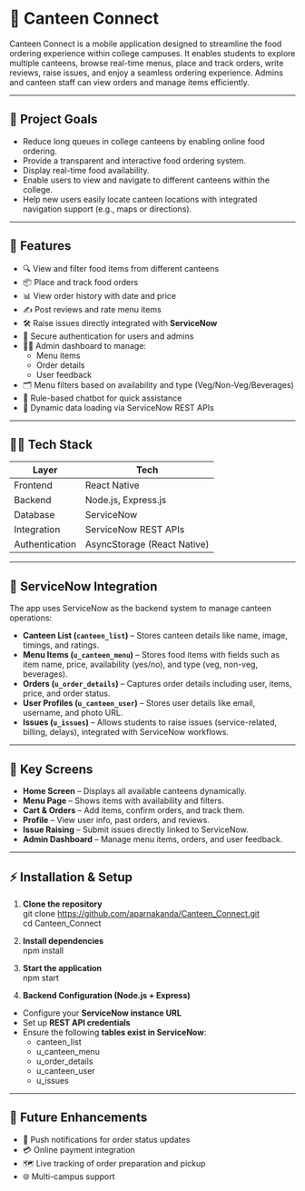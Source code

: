 # 🍴 Canteen Connect

Canteen Connect is a mobile application designed to streamline the food ordering experience within college campuses. It enables students to explore multiple canteens, browse real-time menus, place and track orders, write reviews, raise issues, and enjoy a seamless ordering experience. Admins and canteen staff can view orders and manage items efficiently.

---

## 🎯 Project Goals

- Reduce long queues in college canteens by enabling online food ordering.
- Provide a transparent and interactive food ordering system.
- Display real-time food availability.
- Enable users to view and navigate to different canteens within the college.
- Help new users easily locate canteen locations with integrated navigation support (e.g., maps or directions).

---

## 🚀 Features

- 🔍 View and filter food items from different canteens
- 📦 Place and track food orders
- 📊 View order history with date and price
- ✍️ Post reviews and rate menu items
- 🛠️ Raise issues directly integrated with **ServiceNow**
- 🔐 Secure authentication for users and admins
- 🧑‍💼 Admin dashboard to manage:
  - Menu items
  - Order details
  - User feedback
- 🗂️ Menu filters based on availability and type (Veg/Non-Veg/Beverages)
- 💬 Rule-based chatbot for quick assistance
- 🔁 Dynamic data loading via ServiceNow REST APIs

---

## 🧑‍💻 Tech Stack

| Layer          | Tech                          |
| -------------- | ----------------------------- |
| Frontend       | React Native                  |
| Backend        | Node.js, Express.js           |
| Database       | ServiceNow                    |
| Integration    | ServiceNow REST APIs          |
| Authentication | AsyncStorage (React Native)   |

---

## 🔗 ServiceNow Integration

The app uses ServiceNow as the backend system to manage canteen operations:

- **Canteen List (`canteen_list`)** – Stores canteen details like name, image, timings, and ratings.
- **Menu Items (`u_canteen_menu`)** – Stores food items with fields such as item name, price, availability (yes/no), and type (veg, non-veg, beverages).
- **Orders (`u_order_details`)** – Captures order details including user, items, price, and order status.
- **User Profiles (`u_canteen_user`)** – Stores user details like email, username, and photo URL.
- **Issues (`u_issues`)** – Allows students to raise issues (service-related, billing, delays), integrated with ServiceNow workflows.

---

## 📱 Key Screens

- **Home Screen** – Displays all available canteens dynamically.
- **Menu Page** – Shows items with availability and filters.
- **Cart & Orders** – Add items, confirm orders, and track them.
- **Profile** – View user info, past orders, and reviews.
- **Issue Raising** – Submit issues directly linked to ServiceNow.
- **Admin Dashboard** – Manage menu items, orders, and user feedback.

---

## ⚡ Installation & Setup

1. **Clone the repository**  
git clone https://github.com/aparnakanda/Canteen_Connect.git  
cd Canteen_Connect

2. **Install dependencies**  
npm install

3. **Start the application**  
npm start

4. **Backend Configuration (Node.js + Express)**  
- Configure your **ServiceNow instance URL**  
- Set up **REST API credentials**  
- Ensure the following **tables exist in ServiceNow**:  
  - canteen_list  
  - u_canteen_menu  
  - u_order_details  
  - u_canteen_user  
  - u_issues

---

## 📌 Future Enhancements

- 🔔 Push notifications for order status updates  
- 💳 Online payment integration  
- 🗺️ Live tracking of order preparation and pickup  
- 🌐 Multi-campus support
